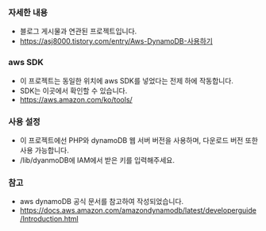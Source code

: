 ### 자세한 내용
 - 블로그 게시물과 연관된 프로젝트입니다.
 - https://asj8000.tistory.com/entry/Aws-DynamoDB-사용하기

### aws SDK
 - 이 프로젝트는 동일한 위치에 aws SDK를 넣었다는 전제 하에 작동합니다.
 - SDK는 이곳에서 확인할 수 있습니다.
 - https://aws.amazon.com/ko/tools/

### 사용 설정
 - 이 프로젝트에선 PHP와 dynamoDB 웹 서버 버전을 사용하며, 다운로드 버전 또한 사용 가능합니다.
 - /lib/dyanmoDB에 IAM에서 받은 키를 입력해주세요. 


### 참고
 - aws dynamoDB 공식 문서를 참고하여 작성되었습니다.
 - https://docs.aws.amazon.com/amazondynamodb/latest/developerguide/Introduction.html

